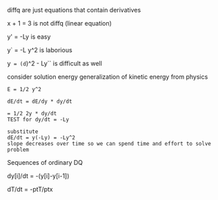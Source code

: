 diffq are just equations that contain derivatives

x + 1 = 3 is not diffq (linear equation)

y' = -Ly is easy


y` = -L y^2 is laborious

y`` = (d``)^2 - Ly`` is difficult as well



consider solution energy
    generalization of kinetic energy from physics
    
    E = 1/2 y^2
    
    dE/dt = dE/dy * dy/dt
    
    = 1/2 2y * dy/dt
    TEST for dy/dt = -Ly
    
    substitute
    dE/dt = y(-Ly) = -Ly^2
    slope decreases over time so we can spend time and effort to solve problem


Sequences of ordinary DQ
    
    
dy[i]/dt = -(y[i]-y[i-1])

dT/dt = -ptT/ptx
    
